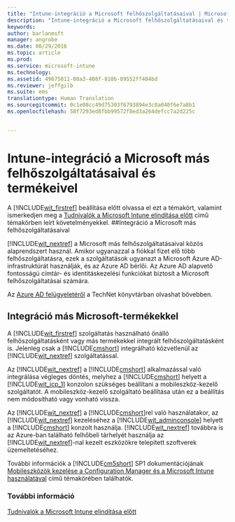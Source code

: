 ```yaml
---
title: "Intune-integráció a Microsoft felhőszolgáltatásaival | Microsoft Intune"
description: "Intune-integráció a Microsoft felhőszolgáltatásaival és termékeivel, valamint más Microsoft-termékekkel"
keywords: 
author: barlanmsft
manager: angrobe
ms.date: 08/29/2016
ms.topic: article
ms.prod: 
ms.service: microsoft-intune
ms.technology: 
ms.assetid: 49675811-08a3-408f-810b-89552ff404bd
ms.reviewer: jeffgilb
ms.suite: ems
translationtype: Human Translation
ms.sourcegitcommit: 0c1e08cc49d75303f6793894e3c8a040f6e7a8b1
ms.openlocfilehash: 58f7293ed8fbb99572f8ed3a264defcc7a2d225c


---
```


# Intune-integráció a Microsoft más felhőszolgáltatásaival és termékeivel

A [!INCLUDE[wit_firstref](../includes/wit_firstref_md.md)] beállítása előtt olvassa el ezt a témakört, valamint ismerkedjen meg a [Tudnivalók a Microsoft Intune elindítása előtt](what-to-know-before-you-start-microsoft-intune.md) című témakörben leírt követelményekkel.
##Integráció a Microsoft más felhőszolgáltatásaival


[!INCLUDE[wit_nextref](../includes/wit_nextref_md.md)] a Microsoft más felhőszolgáltatásaival közös alaprendszert használ. Amikor ugyanazzal a fiókkal fizet elő több felhőszolgáltatásra, ezek a szolgáltatások ugyanazt a Microsoft Azure AD-infrastruktúrát használják, és az Azure AD bérlői. Az Azure AD alapvető fontosságú címtár- és identitáskezelési funkciókat biztosít a Microsoft felhőszolgáltatásai számára.

Az [Azure AD felügyeletéről](http://technet.microsoft.com/library/hh967611.aspx) a TechNet könyvtárban olvashat bővebben.

## Integráció más Microsoft-termékekkel
A [!INCLUDE[wit_firstref](../includes/wit_firstref_md.md)] szolgáltatás használható önálló felhőszolgáltatásként vagy más termékekkel integrált felhőszolgáltatásként is. Jelenleg csak a [!INCLUDE[cmshort](../includes/cmshort_md.md)] integrálható közvetlenül az [!INCLUDE[wit_nextref](../includes/wit_nextref_md.md)] szolgáltatással.

Az [!INCLUDE[wit_nextref](../includes/wit_nextref_md.md)] a [!INCLUDE[cmshort](../includes/cmshort_md.md)] alkalmazással való integrálása végleges döntés, melyhez a [!INCLUDE[cmshort](../includes/cmshort_md.md)] helyett a [!INCLUDE[wit_icp_1](../includes/wit_icp_1_md.md)] konzolon szükséges beállítani a mobileszköz-kezelő szolgáltatót. A mobileszköz-kezelő szolgáltató beállítása után ez a beállítás nem módosítható vagy vonható vissza.

Az [!INCLUDE[wit_nextref](../includes/wit_nextref_md.md)] a [!INCLUDE[cmshort](../includes/cmshort_md.md)]rel való használatakor, az [!INCLUDE[wit_nextref](../includes/wit_nextref_md.md)] kezeléséhez a [!INCLUDE[wit_adminconsole](../includes/wit_adminconsole_md.md)] helyett a [!INCLUDE[cmshort](../includes/cmshort_md.md)] konzolt használja. [!INCLUDE[wit_nextref](../includes/wit_nextref_md.md)] továbbra is az Azure-ban található felhőbeli tárhelyét használja az [!INCLUDE[wit_nextref](../includes/wit_nextref_md.md)]-nal kezelt eszközökre telepített szoftverek üzemeltetéséhez.

További információk a [!INCLUDE[cm5short](../includes/cm5short_md.md)] SP1 dokumentációjának [Mobileszközök kezelése a Configuration Manager és a Microsoft Intune használatával](http://msdn.microsoft.com/library/2c6bd0e5-d436-41c8-bf38-30152d76be10) című témakörében találhatók.

### További információ
[Tudnivalók a Microsoft Intune elindítása előtt](what-to-know-before-you-start-microsoft-intune.md)



<!--HONumber=Aug16_HO5-->


